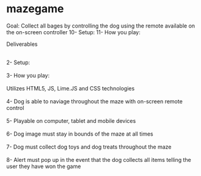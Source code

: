 # mazegame<br>

Goal: Collect all bages by controlling the dog using the remote available on the on-screen controller
10- Setup:
11- How you play:

Deliverables<br><br>


2- Setup:<br><br>
3- How you play:<br><br>
Utilizes HTML5, JS, Lime.JS and CSS technologies<br><br>
4- Dog is able to naviage throughout the maze with on-screen remote control<br><br>
5- Playable on computer, tablet and mobile devices<br><br>
6- Dog image must stay in bounds of the maze at all times<br><br>
7- Dog must collect dog toys and dog treats throughout the maze <br><br>
8- Alert must pop up in the event that the dog collects all items telling the user they have won the game<br><br>

